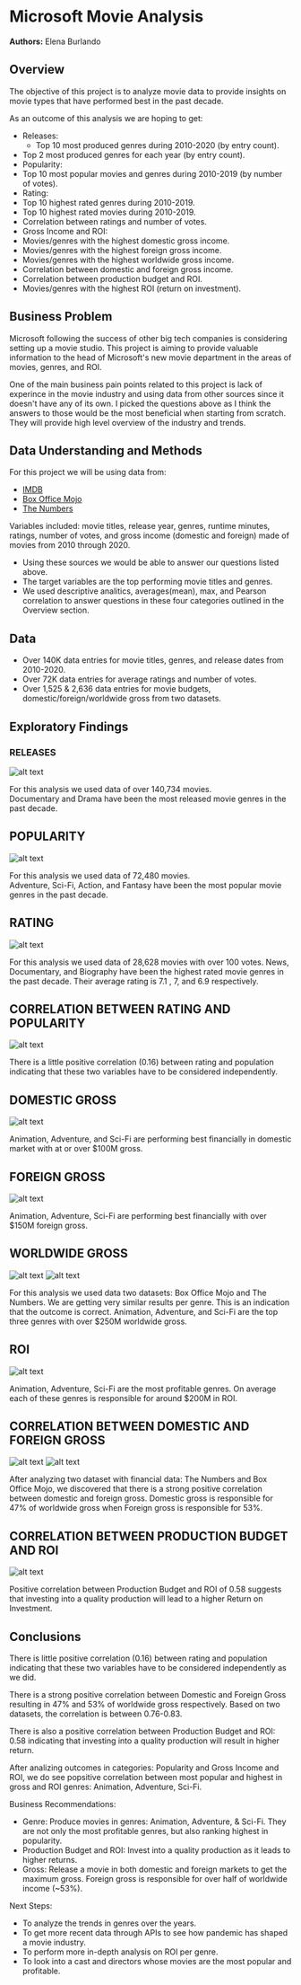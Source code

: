 # Microsoft Movie Analysis

**Authors:** Elena Burlando

## Overview

The objective of this project is to analyze movie data to provide insights on movie types that have performed best in the past decade. 

As an outcome of this analysis we are hoping to get: 
* Releases: 
  * Top 10 most produced genres during 2010-2020 (by entry count).
 * Top 2 most produced genres for each year (by entry count).
* Popularity: 
 * Top 10 most popular movies and genres during 2010-2019 (by number of votes). 
* Rating:
 * Top 10 highest rated genres during 2010-2019.
 * Top 10 highest rated movies during 2010-2019. 
 * Correlation between ratings and number of votes. 
* Gross Income and ROI:
 * Movies/genres with the highest domestic gross income. 
 * Movies/genres with the highest foreign gross income.
 * Movies/genres with the highest worldwide gross income. 
 * Correlation between domestic and foreign gross income.
 * Correlation between production budget and ROI. 
 * Movies/genres with the highest ROI (return on investment). 

## Business Problem

Microsoft following the success of other big tech companies is considering setting up a movie studio. This project is aiming to provide valuable information to the head of Microsoft's new movie department in the areas of movies, genres, and ROI. 

One of the main business pain points related to this project is lack of experince in the movie industry and using 
data from other sources since it doesn't have any of its own. I picked the questions above as I think the answers to those would be the most beneficial when starting from scratch. They will provide high level overview of the industry and trends. 

## Data Understanding and Methods

For this project we will be using data from: 
* [IMDB](https://www.imdb.com/)
* [Box Office Mojo](https://www.boxofficemojo.com/)
* [The Numbers](https://www.the-numbers.com/)

Variables included: movie titles, release year, genres, runtime minutes, ratings, number of votes, and gross income (domestic and foreign) made of movies from 2010 through 2020.

* Using these sources we would be able to answer our questions listed above. 
* The target variables are the top performing movie titles and genres. 
* We used descriptive analitics, averages(mean), max, and Pearson correlation to answer questions in these four categories outlined in the Overview section. 


## Data

* Over 140K data entries for movie titles, genres, and release dates from 2010-2020. 
* Over 72K data entries for average ratings and number of votes. 
* Over 1,525 & 2,636 data entries for movie budgets, domestic/foreign/worldwide gross from two datasets.


## Exploratory Findings

### RELEASES

![alt text](https://github.com/rusalka013/microsoft-movie-analysis/blob/main/Images/Top%2010%20by%20Release.png)

For this analysis we used data of over 140,734 movies.  
Documentary and Drama have been the most released movie genres in the past decade. 

## POPULARITY
![alt text](https://github.com/rusalka013/microsoft-movie-analysis/blob/main/Images/Top%2010%20by%20Popularity.png)

For this analysis we used data of 72,480 movies.  
Adventure, Sci-Fi, Action, and Fantasy have been the most popular movie genres in the past decade. 

## RATING 
![alt text](https://github.com/rusalka013/microsoft-movie-analysis/blob/main/Images/Top%2010%20by%20Rating%20over%20100%20votes.png)

For this analysis we used data of 28,628 movies with over 100 votes. 
News, Documentary, and Biography have been the highest rated movie genres in the past decade. Their average rating is 7.1 , 7, and 6.9 respectively. 

## CORRELATION BETWEEN RATING AND POPULARITY
![alt text](https://github.com/rusalka013/microsoft-movie-analysis/blob/main/Images/Correlation%20bw%20Rating%20and%20Popularity.png)

There is a little positive correlation (0.16) between rating and population indicating that these two variables have to be considered independently. 

## DOMESTIC GROSS
![alt text](https://github.com/rusalka013/microsoft-movie-analysis/blob/main/Images/Top%2010%20by%20Domestic%20Gross.png)

Animation, Adventure, and Sci-Fi are performing best financially in domestic market with at or over $100M gross.  

## FOREIGN GROSS
![alt text](https://github.com/rusalka013/microsoft-movie-analysis/blob/main/Images/Top%2010%20by%20Foreign%20Gross.png)

Animation, Adventure, Sci-Fi are performing best financially with over $150M foreign gross. 

## WORLDWIDE GROSS
![alt text](https://github.com/rusalka013/microsoft-movie-analysis/blob/main/Images/Top%2010%20by%20Worldwide%20Gross.png)
![alt text](https://github.com/rusalka013/microsoft-movie-analysis/blob/main/Images/Top%2010%20by%20Worldwide%20Gross_2nd%20dataset.png)

For this analysis we used data two datasets: Box Office Mojo and The Numbers.  We are getting very similar results per genre. This is an indication that the outcome is correct. 
Animation, Adventure, and Sci-Fi are the top three genres with over $250M worldwide gross.  

## ROI
![alt text](https://github.com/rusalka013/microsoft-movie-analysis/blob/main/Images/Top%2010%20by%20ROI.png)

Animation, Adventure, Sci-Fi are the most profitable genres. On average each of these  genres is responsible for around $200M in ROI. 

## CORRELATION BETWEEN DOMESTIC AND FOREIGN GROSS 
![alt text](https://github.com/rusalka013/microsoft-movie-analysis/blob/main/Images/Correlation%20bw%20Domestic%20and%20Foreign%20Gross.png)
![alt text](https://github.com/rusalka013/microsoft-movie-analysis/blob/main/Images/Correlation%20bw%20Domestic%20and%20Foreign%20Gross_2nd%20dataset.png)

After analyzing two dataset with financial data: The Numbers and  Box Office Mojo, 
we  discovered that there is a strong positive correlation between domestic and foreign gross.
Domestic gross is responsible  for 47%  of worldwide gross when Foreign gross is responsible for 53%.  

## CORRELATION BETWEEN PRODUCTION BUDGET AND ROI
![alt text](https://github.com/rusalka013/microsoft-movie-analysis/blob/main/Images/Correlation%20bw%20Production%20Budget%20and%20ROI.png)

Positive correlation between Production Budget and ROI of 0.58 suggests that investing into a quality production will lead to a higher Return on Investment. 

## Conclusions

There is little positive correlation (0.16) between rating and population indicating that these two variables have to be considered independently as we did.

There is a strong positive correlation between Domestic and Foreign Gross resulting in 47% and 53% of worldwide gross respectively. Based on two datasets, the correlation is between 0.76-0.83.

There is also a positive correlation between Production Budget and ROI: 0.58 indicating that investing into a quality production will result in higher return.

After analizing outcomes in categories: Popularity and Gross Income and ROI, we do see popsitive correlation between most popular and highest in gross and ROI genres: Animation, Adventure, Sci-Fi.  

Business Recommendations:

* Genre: Produce movies in genres: Animation, Adventure, & Sci-Fi. They are not only the most profitable genres, but also ranking highest in popularity.
* Production Budget and ROI: Invest into a quality production as it leads to higher returns.
* Gross: Release a movie in both domestic and foreign markets to get the maximum gross. Foreign gross is responsible for over half of worldwide income (~53%). 

Next Steps: 
* To analyze the trends in genres over the years. 
* To get more recent data through APIs to see how pandemic has shaped a movie industry. 
* To perform more in-depth analysis on ROI per genre. 
* To look into a cast and directors whose movies are the most popular and profitable. 



